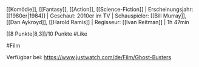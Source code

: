 [[Komödie]], [[Fantasy]], [[Action]], [[Science-Fiction]] | Erscheinungsjahr: [[1980er|1984]] | Geschaut: 2010er im TV | Schauspieler: [[Bill Murray]], [[Dan Aykroyd]], [[Harold Ramis]] | Regisseur: [[Ivan Reitman]] | 1h 47min

[[8 Punkte|8,3]]/10 Punkte #Like 


#Film 

Verfügbar bei: https://www.justwatch.com/de/Film/Ghost-Busters